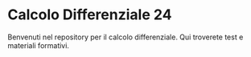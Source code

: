 # Calcolo Differenziale 24
Benvenuti nel repository per il calcolo differenziale. Qui troverete test e materiali formativi.
